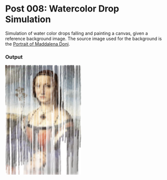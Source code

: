 # Post 008: Watercolor Drop Simulation

Simulation of water color drops falling and painting a canvas, given a reference background image. The source image used for the background is the [Portrait of Maddalena Doni](https://en.wikipedia.org/wiki/Portrait_of_Maddalena_Doni#/media/File:Rafael_-_Retrato_de_Maddalena_Doni.jpg).

### Output
<img src="doc/output.png" width="48%"> 

